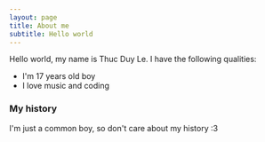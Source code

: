 ```yaml
---
layout: page
title: About me
subtitle: Hello world
---
```


Hello world, my name is Thuc Duy Le. I have the following qualities:

- I'm 17 years old boy
- I love music and coding
### My history

I'm just a common boy, so don't care about my history :3
